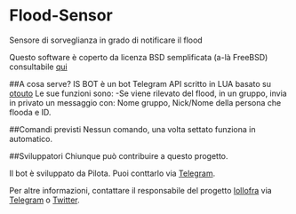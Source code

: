 # Flood-Sensor
Sensore di sorveglianza in grado di notificare il flood

Questo software è coperto da licenza BSD semplificata (a-là FreeBSD) consultabile [qui](https://github.com/IATAdev/Flood-Sensor/blob/master/LICENSE)

##A cosa serve?
IS BOT è un bot Telegram API scritto in LUA basato su [otouto](https://github.com/topkecleon/otouto)
Le sue funzioni sono:
-Se viene rilevato del flood, in un gruppo, invia in privato un messaggio con: Nome gruppo, Nick/Nome della persona che flooda e ID.

##Comandi previsti
Nessun comando, una volta settato funziona in automatico.

##Sviluppatori
Chiunque può contribuire a questo progetto.

Il bot è sviluppato da Pilota. Puoi conttarlo via [Telegram](https://telegram.me/pilota).

Per altre informazioni, contattare il responsabile del progetto [lollofra](https://github.com/lollofra) via [Telegram](https://telegram.me/lollofra) o [Twitter](https://twitter.com/Lorenzo_Fiocco).
